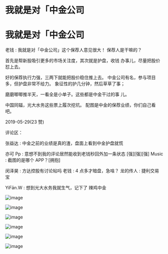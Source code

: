 # 我就是对「中金公司

# 我就是对「中金公司

老钱 : 我就是对「中金公司」这个保荐人意见很大！ 保荐人是干嘛的？

首先是帮新股吸引更多的市场关注度，其次就是护盘，收钱 办事儿，尽量把股价怼上去。

好的保荐执行力强，三两下就能把股价稳住推上去。 中金公司有名，参与项目多，但护盘非常不给力。 象征性的护几分钟，然后草草了事；

磨磨唧唧推半天，一看全是小单子。这些都是中金干过的事 儿。

中国同辐，光大水务这些票上履次挖坑。 配图是中金的保荐业绩，你们自己看吧。

2019-05-29(23 赞)

评论区：

张益达 : 中金之前的业绩是真的渣，盘面上看到中金护盘就慌

亦可 Pp : 意想不到我的评论居然能收到老钱秒回外加一条状态 [强][强][强] Music : 截图的是哪个 APP？[拥抱]

闵泽昊 : 方达控股有讨论帖吗 老钱 : 4 点多才暗盘，急啥？ 龙的传人 : 捷利交易宝

YiFān.W : 想到光大水务我就生气，记下了 辣鸡中金

![image](img/Image_180.png)

![image](img/Image_181.png)

![image](img/Image_182.png)

![image](img/Image_183.png)

![image](img/Image_184.png)

![image](img/Image_185.png)